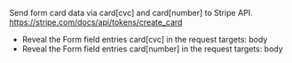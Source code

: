 Send form card data via card[cvc] and card[number] to Stripe API.
https://stripe.com/docs/api/tokens/create_card

- Reveal the Form field entries card[cvc] in the request targets: body
- Reveal the Form field entries card[number] in the request targets: body